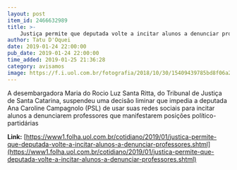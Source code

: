 ```yaml
---
layout: post
item_id: 2466632989
title: >-
    Justiça permite que deputada volte a incitar alunos a denunciar professores
author: Tatu D'Oquei
date: 2019-01-24 22:00:00
pub_date: 2019-01-24 22:00:00
time_added: 2019-01-25 21:36:28
category: avisamos
image: https://f.i.uol.com.br/fotografia/2018/10/30/15409439785bd8f06a2e5b7_1540943978_3x2_md.jpg
---
```


A desembargadora Maria do Rocio Luz Santa Ritta, do Tribunal de Justiça de Santa Catarina, suspendeu uma decisão liminar que impedia a deputada Ana Caroline Campagnolo (PSL) de usar suas redes sociais para incitar alunos a denunciarem professores que manifestarem posições político-partidárias

**Link:** [https://www1.folha.uol.com.br/cotidiano/2019/01/justica-permite-que-deputada-volte-a-incitar-alunos-a-denunciar-professores.shtml](https://www1.folha.uol.com.br/cotidiano/2019/01/justica-permite-que-deputada-volte-a-incitar-alunos-a-denunciar-professores.shtml)

